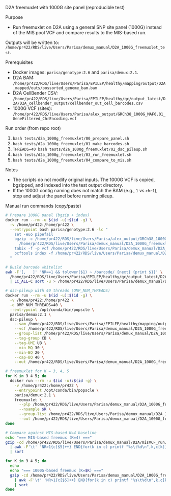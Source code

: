 D2A freemuxlet with 1000G site panel (reproducible test)

Purpose
- Run freemuxlet on D2A using a general SNP site panel (1000G) instead of the MIS pool VCF and compare results to the MIS-based run.

Outputs will be written to: `/home/pr422/RDS/live/Users/Parisa/demux_manual/D2A_1000G_freemuxlet_test`.

Prerequisites
- Docker images: `parisa/genotype:2.6` and `parisa/demux:2.1`.
- D2A BAM: `/home/pr422/RDS/live/Users/Parisa/EPILEP/healthy/mapping/output/D2A_mapped/outs/possorted_genome_bam.bam`
- D2A CellBender CSV: `/home/pr422/RDS/live/Users/Parisa/EPILEP/healthy/qc/output_latest/D2A/D2A_cellbender_output/cellbender_out_cell_barcodes.csv`
- 1000G VCF (sites): `/home/pr422/RDS/live/Users/Parisa/alex_output/GRCh38_1000G_MAF0.01_GeneFiltered_ChrEncoding.vcf`

Run order (from repo root)
1. `bash tests/d2a_1000g_freemuxlet/00_prepare_panel.sh`
2. `bash tests/d2a_1000g_freemuxlet/01_make_barcodes.sh`
3. `THREADS=40 bash tests/d2a_1000g_freemuxlet/02_dsc_pileup.sh`
4. `bash tests/d2a_1000g_freemuxlet/03_run_freemuxlet.sh`
5. `bash tests/d2a_1000g_freemuxlet/04_compare_to_mis.sh`

Notes
- The scripts do not modify original inputs. The 1000G VCF is copied, bgzipped, and indexed into the test output directory.
- If the 1000G contig naming does not match the BAM (e.g., `1` vs `chr1`), stop and adjust the panel before running pileup.

Manual run commands (copy/paste)

```bash
# Prepare 1000G panel (bgzip + index)
docker run --rm -u $(id -u):$(id -g) \
  -v /home/pr422:/home/pr422 \
  --entrypoint bash parisa/genotype:2.6 -lc "
    set -euo pipefail
    bgzip -c /home/pr422/RDS/live/Users/Parisa/alex_output/GRCh38_1000G_MAF0.01_GeneFiltered_ChrEncoding.vcf > \
      /home/pr422/RDS/live/Users/Parisa/demux_manual/D2A_1000G_freemuxlet_test/1000G_sites.vcf.gz
    tabix -f -p vcf /home/pr422/RDS/live/Users/Parisa/demux_manual/D2A_1000G_freemuxlet_test/1000G_sites.vcf.gz
    bcftools index -f /home/pr422/RDS/live/Users/Parisa/demux_manual/D2A_1000G_freemuxlet_test/1000G_sites.vcf.gz
  "

# Build barcode whitelist
awk -F'[,	]' 'NR==1 && tolower($1) ~ /barcode/ {next} {print $1}' \
  /home/pr422/RDS/live/Users/Parisa/EPILEP/healthy/qc/output_latest/D2A/D2A_cellbender_output/cellbender_out_cell_barcodes.csv \
  | LC_ALL=C sort -u > /home/pr422/RDS/live/Users/Parisa/demux_manual/D2A_1000G_freemuxlet_test/D2A.barcodes.txt

# dsc-pileup with 40 threads (OMP_NUM_THREADS)
docker run --rm -u $(id -u):$(id -g) \
  -v /home/pr422:/home/pr422 \
  -e OMP_NUM_THREADS=40 \
  --entrypoint /opt/conda/bin/popscle \
  parisa/demux:2.1 \
  dsc-pileup \
    --sam /home/pr422/RDS/live/Users/Parisa/EPILEP/healthy/mapping/output/D2A_mapped/outs/possorted_genome_bam.bam \
    --vcf /home/pr422/RDS/live/Users/Parisa/demux_manual/D2A_1000G_freemuxlet_test/1000G_sites.vcf.gz \
    --group-list /home/pr422/RDS/live/Users/Parisa/demux_manual/D2A_1000G_freemuxlet_test/D2A.barcodes.txt \
    --tag-group CB \
    --tag-UMI UB \
    --min-MQ 30 \
    --min-BQ 20 \
    --cap-BQ 40 \
    --out /home/pr422/RDS/live/Users/Parisa/demux_manual/D2A_1000G_freemuxlet_test/D2A_1000G_pileup

# freemuxlet for K = 3, 4, 5
for K in 3 4 5; do
  docker run --rm -u $(id -u):$(id -g) \
    -v /home/pr422:/home/pr422 \
    --entrypoint /opt/conda/bin/popscle \
    parisa/demux:2.1 \
    freemuxlet \
      --plp /home/pr422/RDS/live/Users/Parisa/demux_manual/D2A_1000G_freemuxlet_test/D2A_1000G_pileup \
      --nsample $K \
      --group-list /home/pr422/RDS/live/Users/Parisa/demux_manual/D2A_1000G_freemuxlet_test/D2A.barcodes.txt \
      --out /home/pr422/RDS/live/Users/Parisa/demux_manual/D2A_1000G_freemuxlet_test/freemux1000G_K${K}
done

# Compare against MIS-based K=4 baseline
echo "=== MIS-based freemux (K=4) ==="
gzip -cd /home/pr422/RDS/live/Users/Parisa/demux_manual/D2A/misVCF_run/freemux_K4.clust1.samples.gz \
  | awk -F'\t' 'NR>1{c[$5]++} END{for(k in c) printf "%s\t%d\n",k,c[k]}' \
  | sort

for K in 3 4 5; do
  echo
  echo "=== 1000G-based freemux (K=$K) ==="
  gzip -cd /home/pr422/RDS/live/Users/Parisa/demux_manual/D2A_1000G_freemuxlet_test/freemux1000G_K${K}.clust1.samples.gz \
    | awk -F'\t' 'NR>1{c[$5]++} END{for(k in c) printf "%s\t%d\n",k,c[k]}' \
    | sort
done
```
